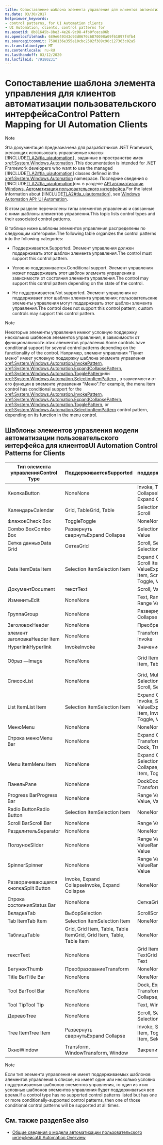 ```yaml
---
title: Сопоставление шаблона элемента управления для клиентов автоматизации пользовательского интерфейса
ms.date: 03/30/2017
helpviewer_keywords:
- control patterns, for UI Automation clients
- UI Automation, clients, control patterns for
ms.assetid: 8b81645b-8be3-4e26-9c98-4fb0fceca06b
ms.openlocfilehash: 689e649343c93d0670c6870098a09f61097f4fb4
ms.sourcegitcommit: 7588136e355e10cbc2582f389c90c127363c02a5
ms.translationtype: MT
ms.contentlocale: ru-RU
ms.lasthandoff: 03/12/2020
ms.locfileid: "79180231"
---
```

# <a name="control-pattern-mapping-for-ui-automation-clients"></a><span data-ttu-id="226a1-102">Сопоставление шаблона элемента управления для клиентов автоматизации пользовательского интерфейса</span><span class="sxs-lookup"><span data-stu-id="226a1-102">Control Pattern Mapping for UI Automation Clients</span></span>
> [!NOTE]
> <span data-ttu-id="226a1-103">Эта документация предназначена для разработчиков .NET Framework, желающих использовать управляемые классы [!INCLUDE[TLA2#tla_uiautomation](../../../includes/tla2sharptla-uiautomation-md.md)] , заданные в пространстве имен <xref:System.Windows.Automation> .</span><span class="sxs-lookup"><span data-stu-id="226a1-103">This documentation is intended for .NET Framework developers who want to use the managed [!INCLUDE[TLA2#tla_uiautomation](../../../includes/tla2sharptla-uiautomation-md.md)] classes defined in the <xref:System.Windows.Automation> namespace.</span></span> <span data-ttu-id="226a1-104">Последние сведения о [!INCLUDE[TLA2#tla_uiautomation](../../../includes/tla2sharptla-uiautomation-md.md)]см. в разделе [API автоматизации Windows. Автоматизация пользовательского интерфейса](/windows/win32/winauto/entry-uiauto-win32).</span><span class="sxs-lookup"><span data-stu-id="226a1-104">For the latest information about [!INCLUDE[TLA2#tla_uiautomation](../../../includes/tla2sharptla-uiautomation-md.md)], see [Windows Automation API: UI Automation](/windows/win32/winauto/entry-uiauto-win32).</span></span>  
  
 <span data-ttu-id="226a1-105">В этом разделе перечислены типы элементов управления и связанные с ними шаблоны элементов управления.</span><span class="sxs-lookup"><span data-stu-id="226a1-105">This topic lists control types and their associated control patterns.</span></span>  
  
 <span data-ttu-id="226a1-106">В таблице ниже шаблоны элементов управления распределены по следующим категориям.</span><span class="sxs-lookup"><span data-stu-id="226a1-106">The following table organizes the control patterns into the following categories:</span></span>  
  
- <span data-ttu-id="226a1-107">Поддерживается.</span><span class="sxs-lookup"><span data-stu-id="226a1-107">Supported.</span></span> <span data-ttu-id="226a1-108">Элемент управления должен поддерживать этот шаблон элемента управления.</span><span class="sxs-lookup"><span data-stu-id="226a1-108">The control must support this control pattern.</span></span>  
  
- <span data-ttu-id="226a1-109">Условно поддерживается.</span><span class="sxs-lookup"><span data-stu-id="226a1-109">Conditional support.</span></span> <span data-ttu-id="226a1-110">Элемент управления может поддерживать этот шаблон элемента управления в зависимости от состояния элемента управления.</span><span class="sxs-lookup"><span data-stu-id="226a1-110">The control may support this control pattern depending on the state of the control.</span></span>  
  
- <span data-ttu-id="226a1-111">Не поддерживается.</span><span class="sxs-lookup"><span data-stu-id="226a1-111">Not supported.</span></span> <span data-ttu-id="226a1-112">Элемент управления не поддерживает этот шаблон элемента управления; пользовательские элементы управления могут поддерживать этот шаблон элемента управления.</span><span class="sxs-lookup"><span data-stu-id="226a1-112">The control does not support this control pattern; custom controls may support this control pattern.</span></span>  
  
> [!NOTE]
> <span data-ttu-id="226a1-113">Некоторые элементы управления имеют условную поддержку нескольких шаблонов элементов управления, в зависимости от функциональности этих элементов управления.</span><span class="sxs-lookup"><span data-stu-id="226a1-113">Some controls have conditional support for several control patterns depending on the functionality of the control.</span></span> <span data-ttu-id="226a1-114">Например, элемент управления "Пункт меню" имеет условную поддержку шаблона элемента управления <xref:System.Windows.Automation.InvokePattern>, <xref:System.Windows.Automation.ExpandCollapsePattern>, <xref:System.Windows.Automation.TogglePattern>или <xref:System.Windows.Automation.SelectionItemPattern> , в зависимости от его функции в элементе управления "Меню".</span><span class="sxs-lookup"><span data-stu-id="226a1-114">For example, the menu item control has conditional support for the <xref:System.Windows.Automation.InvokePattern>, <xref:System.Windows.Automation.ExpandCollapsePattern>, <xref:System.Windows.Automation.TogglePattern>, or <xref:System.Windows.Automation.SelectionItemPattern> control pattern, depending on its function in the menu control.</span></span>  
  
<a name="control_mapping_clients"></a>
## <a name="ui-automation-control-patterns-for-clients"></a><span data-ttu-id="226a1-115">Шаблоны элементов управления модели автоматизации пользовательского интерфейса для клиентов</span><span class="sxs-lookup"><span data-stu-id="226a1-115">UI Automation Control Patterns for Clients</span></span>  
  
|<span data-ttu-id="226a1-116">Тип элемента управления</span><span class="sxs-lookup"><span data-stu-id="226a1-116">Control Type</span></span>|<span data-ttu-id="226a1-117">Поддерживается</span><span class="sxs-lookup"><span data-stu-id="226a1-117">Supported</span></span>|<span data-ttu-id="226a1-118">Условно поддерживается</span><span class="sxs-lookup"><span data-stu-id="226a1-118">Conditional Support</span></span>|<span data-ttu-id="226a1-119">Не поддерживается</span><span class="sxs-lookup"><span data-stu-id="226a1-119">Not Supported</span></span>|  
|------------------|---------------|-------------------------|-------------------|  
|<span data-ttu-id="226a1-120">Кнопка</span><span class="sxs-lookup"><span data-stu-id="226a1-120">Button</span></span>|<span data-ttu-id="226a1-121">None</span><span class="sxs-lookup"><span data-stu-id="226a1-121">None</span></span>|<span data-ttu-id="226a1-122">Invoke, Toggle, Expand Collapse</span><span class="sxs-lookup"><span data-stu-id="226a1-122">Invoke, Toggle, Expand Collapse</span></span>|<span data-ttu-id="226a1-123">None</span><span class="sxs-lookup"><span data-stu-id="226a1-123">None</span></span>|  
|<span data-ttu-id="226a1-124">Календарь</span><span class="sxs-lookup"><span data-stu-id="226a1-124">Calendar</span></span>|<span data-ttu-id="226a1-125">Grid, Table</span><span class="sxs-lookup"><span data-stu-id="226a1-125">Grid, Table</span></span>|<span data-ttu-id="226a1-126">Selection, Scroll</span><span class="sxs-lookup"><span data-stu-id="226a1-126">Selection, Scroll</span></span>|<span data-ttu-id="226a1-127">Значение</span><span class="sxs-lookup"><span data-stu-id="226a1-127">Value</span></span>|  
|<span data-ttu-id="226a1-128">Флажок</span><span class="sxs-lookup"><span data-stu-id="226a1-128">Check Box</span></span>|<span data-ttu-id="226a1-129">Toggle</span><span class="sxs-lookup"><span data-stu-id="226a1-129">Toggle</span></span>|<span data-ttu-id="226a1-130">None</span><span class="sxs-lookup"><span data-stu-id="226a1-130">None</span></span>|<span data-ttu-id="226a1-131">None</span><span class="sxs-lookup"><span data-stu-id="226a1-131">None</span></span>|  
|<span data-ttu-id="226a1-132">Combo Box</span><span class="sxs-lookup"><span data-stu-id="226a1-132">Combo Box</span></span>|<span data-ttu-id="226a1-133">Развернуть свернуть</span><span class="sxs-lookup"><span data-stu-id="226a1-133">Expand Collapse</span></span>|<span data-ttu-id="226a1-134">Selection, Value</span><span class="sxs-lookup"><span data-stu-id="226a1-134">Selection, Value</span></span>|<span data-ttu-id="226a1-135">Scroll</span><span class="sxs-lookup"><span data-stu-id="226a1-135">Scroll</span></span>|  
|<span data-ttu-id="226a1-136">Сетка данных</span><span class="sxs-lookup"><span data-stu-id="226a1-136">Data Grid</span></span>|<span data-ttu-id="226a1-137">Сетка</span><span class="sxs-lookup"><span data-stu-id="226a1-137">Grid</span></span>|<span data-ttu-id="226a1-138">Scroll, Selection, Table</span><span class="sxs-lookup"><span data-stu-id="226a1-138">Scroll, Selection, Table</span></span>|<span data-ttu-id="226a1-139">None</span><span class="sxs-lookup"><span data-stu-id="226a1-139">None</span></span>|  
|<span data-ttu-id="226a1-140">Data Item</span><span class="sxs-lookup"><span data-stu-id="226a1-140">Data Item</span></span>|<span data-ttu-id="226a1-141">Selection Item</span><span class="sxs-lookup"><span data-stu-id="226a1-141">Selection Item</span></span>|<span data-ttu-id="226a1-142">Expand Collapse, Grid Item, Scroll Item, Table, Toggle, Value</span><span class="sxs-lookup"><span data-stu-id="226a1-142">Expand Collapse, Grid Item, Scroll Item, Table, Toggle, Value</span></span>|<span data-ttu-id="226a1-143">None</span><span class="sxs-lookup"><span data-stu-id="226a1-143">None</span></span>|  
|<span data-ttu-id="226a1-144">Документ</span><span class="sxs-lookup"><span data-stu-id="226a1-144">Document</span></span>|<span data-ttu-id="226a1-145">текст</span><span class="sxs-lookup"><span data-stu-id="226a1-145">Text</span></span>|<span data-ttu-id="226a1-146">Scroll, Value</span><span class="sxs-lookup"><span data-stu-id="226a1-146">Scroll, Value</span></span>|<span data-ttu-id="226a1-147">None</span><span class="sxs-lookup"><span data-stu-id="226a1-147">None</span></span>|  
|<span data-ttu-id="226a1-148">Изменить</span><span class="sxs-lookup"><span data-stu-id="226a1-148">Edit</span></span>|<span data-ttu-id="226a1-149">None</span><span class="sxs-lookup"><span data-stu-id="226a1-149">None</span></span>|<span data-ttu-id="226a1-150">Text, Range Value, Value</span><span class="sxs-lookup"><span data-stu-id="226a1-150">Text, Range Value, Value</span></span>|<span data-ttu-id="226a1-151">None</span><span class="sxs-lookup"><span data-stu-id="226a1-151">None</span></span>|  
|<span data-ttu-id="226a1-152">Группа</span><span class="sxs-lookup"><span data-stu-id="226a1-152">Group</span></span>|<span data-ttu-id="226a1-153">None</span><span class="sxs-lookup"><span data-stu-id="226a1-153">None</span></span>|<span data-ttu-id="226a1-154">Развернуть свернуть</span><span class="sxs-lookup"><span data-stu-id="226a1-154">Expand Collapse</span></span>|<span data-ttu-id="226a1-155">None</span><span class="sxs-lookup"><span data-stu-id="226a1-155">None</span></span>|  
|<span data-ttu-id="226a1-156">Заголовок</span><span class="sxs-lookup"><span data-stu-id="226a1-156">Header</span></span>|<span data-ttu-id="226a1-157">None</span><span class="sxs-lookup"><span data-stu-id="226a1-157">None</span></span>|<span data-ttu-id="226a1-158">Преобразование</span><span class="sxs-lookup"><span data-stu-id="226a1-158">Transform</span></span>|<span data-ttu-id="226a1-159">None</span><span class="sxs-lookup"><span data-stu-id="226a1-159">None</span></span>|  
|<span data-ttu-id="226a1-160">элемент заголовка</span><span class="sxs-lookup"><span data-stu-id="226a1-160">Header Item</span></span>|<span data-ttu-id="226a1-161">None</span><span class="sxs-lookup"><span data-stu-id="226a1-161">None</span></span>|<span data-ttu-id="226a1-162">Transform, Invoke</span><span class="sxs-lookup"><span data-stu-id="226a1-162">Transform, Invoke</span></span>|<span data-ttu-id="226a1-163">None</span><span class="sxs-lookup"><span data-stu-id="226a1-163">None</span></span>|  
|<span data-ttu-id="226a1-164">Hyperlink</span><span class="sxs-lookup"><span data-stu-id="226a1-164">Hyperlink</span></span>|<span data-ttu-id="226a1-165">Invoke</span><span class="sxs-lookup"><span data-stu-id="226a1-165">Invoke</span></span>|<span data-ttu-id="226a1-166">Значение</span><span class="sxs-lookup"><span data-stu-id="226a1-166">Value</span></span>|<span data-ttu-id="226a1-167">None</span><span class="sxs-lookup"><span data-stu-id="226a1-167">None</span></span>|  
|<span data-ttu-id="226a1-168">Образ —</span><span class="sxs-lookup"><span data-stu-id="226a1-168">Image</span></span>|<span data-ttu-id="226a1-169">None</span><span class="sxs-lookup"><span data-stu-id="226a1-169">None</span></span>|<span data-ttu-id="226a1-170">Grid Item, Table Item</span><span class="sxs-lookup"><span data-stu-id="226a1-170">Grid Item, Table Item</span></span>|<span data-ttu-id="226a1-171">Invoke, Selection Item</span><span class="sxs-lookup"><span data-stu-id="226a1-171">Invoke, Selection Item</span></span>|  
|<span data-ttu-id="226a1-172">Список</span><span class="sxs-lookup"><span data-stu-id="226a1-172">List</span></span>|<span data-ttu-id="226a1-173">None</span><span class="sxs-lookup"><span data-stu-id="226a1-173">None</span></span>|<span data-ttu-id="226a1-174">Grid, Multiple View, Scroll, Selection</span><span class="sxs-lookup"><span data-stu-id="226a1-174">Grid, Multiple View, Scroll, Selection</span></span>|<span data-ttu-id="226a1-175">Таблица</span><span class="sxs-lookup"><span data-stu-id="226a1-175">Table</span></span>|  
|<span data-ttu-id="226a1-176">List Item</span><span class="sxs-lookup"><span data-stu-id="226a1-176">List Item</span></span>|<span data-ttu-id="226a1-177">Selection Item</span><span class="sxs-lookup"><span data-stu-id="226a1-177">Selection Item</span></span>|<span data-ttu-id="226a1-178">Expand Collapse, Grid Item, Invoke, Scroll Item, Toggle, Value</span><span class="sxs-lookup"><span data-stu-id="226a1-178">Expand Collapse, Grid Item, Invoke, Scroll Item, Toggle, Value</span></span>|<span data-ttu-id="226a1-179">None</span><span class="sxs-lookup"><span data-stu-id="226a1-179">None</span></span>|  
|<span data-ttu-id="226a1-180">Меню</span><span class="sxs-lookup"><span data-stu-id="226a1-180">Menu</span></span>|<span data-ttu-id="226a1-181">None</span><span class="sxs-lookup"><span data-stu-id="226a1-181">None</span></span>|<span data-ttu-id="226a1-182">None</span><span class="sxs-lookup"><span data-stu-id="226a1-182">None</span></span>|<span data-ttu-id="226a1-183">None</span><span class="sxs-lookup"><span data-stu-id="226a1-183">None</span></span>|  
|<span data-ttu-id="226a1-184">Строка меню</span><span class="sxs-lookup"><span data-stu-id="226a1-184">Menu Bar</span></span>|<span data-ttu-id="226a1-185">None</span><span class="sxs-lookup"><span data-stu-id="226a1-185">None</span></span>|<span data-ttu-id="226a1-186">Expand Collapse, Dock, Transform</span><span class="sxs-lookup"><span data-stu-id="226a1-186">Expand Collapse, Dock, Transform</span></span>|<span data-ttu-id="226a1-187">None</span><span class="sxs-lookup"><span data-stu-id="226a1-187">None</span></span>|  
|<span data-ttu-id="226a1-188">Menu Item</span><span class="sxs-lookup"><span data-stu-id="226a1-188">Menu Item</span></span>|<span data-ttu-id="226a1-189">None</span><span class="sxs-lookup"><span data-stu-id="226a1-189">None</span></span>|<span data-ttu-id="226a1-190">Expand Collapse, Invoke, Selection Item, Toggle</span><span class="sxs-lookup"><span data-stu-id="226a1-190">Expand Collapse, Invoke, Selection Item, Toggle</span></span>|<span data-ttu-id="226a1-191">None</span><span class="sxs-lookup"><span data-stu-id="226a1-191">None</span></span>|  
|<span data-ttu-id="226a1-192">Панель</span><span class="sxs-lookup"><span data-stu-id="226a1-192">Pane</span></span>|<span data-ttu-id="226a1-193">None</span><span class="sxs-lookup"><span data-stu-id="226a1-193">None</span></span>|<span data-ttu-id="226a1-194">Dock</span><span class="sxs-lookup"><span data-stu-id="226a1-194">Dock.</span></span> <span data-ttu-id="226a1-195">Scroll, Transform</span><span class="sxs-lookup"><span data-stu-id="226a1-195">Scroll, Transform</span></span>|<span data-ttu-id="226a1-196">Окно</span><span class="sxs-lookup"><span data-stu-id="226a1-196">Window</span></span>|  
|<span data-ttu-id="226a1-197">Progress Bar</span><span class="sxs-lookup"><span data-stu-id="226a1-197">Progress Bar</span></span>|<span data-ttu-id="226a1-198">None</span><span class="sxs-lookup"><span data-stu-id="226a1-198">None</span></span>|<span data-ttu-id="226a1-199">Range Value, Value</span><span class="sxs-lookup"><span data-stu-id="226a1-199">Range Value, Value</span></span>|<span data-ttu-id="226a1-200">None</span><span class="sxs-lookup"><span data-stu-id="226a1-200">None</span></span>|  
|<span data-ttu-id="226a1-201">Radio Button</span><span class="sxs-lookup"><span data-stu-id="226a1-201">Radio Button</span></span>|<span data-ttu-id="226a1-202">Selection Item</span><span class="sxs-lookup"><span data-stu-id="226a1-202">Selection Item</span></span>|<span data-ttu-id="226a1-203">None</span><span class="sxs-lookup"><span data-stu-id="226a1-203">None</span></span>|<span data-ttu-id="226a1-204">Toggle</span><span class="sxs-lookup"><span data-stu-id="226a1-204">Toggle</span></span>|  
|<span data-ttu-id="226a1-205">Scroll Bar</span><span class="sxs-lookup"><span data-stu-id="226a1-205">Scroll Bar</span></span>|<span data-ttu-id="226a1-206">None</span><span class="sxs-lookup"><span data-stu-id="226a1-206">None</span></span>|<span data-ttu-id="226a1-207">Range Value</span><span class="sxs-lookup"><span data-stu-id="226a1-207">Range Value</span></span>|<span data-ttu-id="226a1-208">Scroll</span><span class="sxs-lookup"><span data-stu-id="226a1-208">Scroll</span></span>|  
|<span data-ttu-id="226a1-209">Разделитель</span><span class="sxs-lookup"><span data-stu-id="226a1-209">Separator</span></span>|<span data-ttu-id="226a1-210">None</span><span class="sxs-lookup"><span data-stu-id="226a1-210">None</span></span>|<span data-ttu-id="226a1-211">None</span><span class="sxs-lookup"><span data-stu-id="226a1-211">None</span></span>|<span data-ttu-id="226a1-212">None</span><span class="sxs-lookup"><span data-stu-id="226a1-212">None</span></span>|  
|<span data-ttu-id="226a1-213">Ползунок</span><span class="sxs-lookup"><span data-stu-id="226a1-213">Slider</span></span>|<span data-ttu-id="226a1-214">None</span><span class="sxs-lookup"><span data-stu-id="226a1-214">None</span></span>|<span data-ttu-id="226a1-215">Range Value, Selection, Value</span><span class="sxs-lookup"><span data-stu-id="226a1-215">Range Value, Selection, Value</span></span>|<span data-ttu-id="226a1-216">None</span><span class="sxs-lookup"><span data-stu-id="226a1-216">None</span></span>|  
|<span data-ttu-id="226a1-217">Spinner</span><span class="sxs-lookup"><span data-stu-id="226a1-217">Spinner</span></span>|<span data-ttu-id="226a1-218">None</span><span class="sxs-lookup"><span data-stu-id="226a1-218">None</span></span>|<span data-ttu-id="226a1-219">Range Value, Selection, Value</span><span class="sxs-lookup"><span data-stu-id="226a1-219">Range Value, Selection, Value</span></span>|<span data-ttu-id="226a1-220">None</span><span class="sxs-lookup"><span data-stu-id="226a1-220">None</span></span>|  
|<span data-ttu-id="226a1-221">Разворачивающаяся кнопка</span><span class="sxs-lookup"><span data-stu-id="226a1-221">Split Button</span></span>|<span data-ttu-id="226a1-222">Invoke, Expand Collapse</span><span class="sxs-lookup"><span data-stu-id="226a1-222">Invoke, Expand Collapse</span></span>|<span data-ttu-id="226a1-223">None</span><span class="sxs-lookup"><span data-stu-id="226a1-223">None</span></span>|<span data-ttu-id="226a1-224">None</span><span class="sxs-lookup"><span data-stu-id="226a1-224">None</span></span>|  
|<span data-ttu-id="226a1-225">Строка состояния</span><span class="sxs-lookup"><span data-stu-id="226a1-225">Status Bar</span></span>|<span data-ttu-id="226a1-226">None</span><span class="sxs-lookup"><span data-stu-id="226a1-226">None</span></span>|<span data-ttu-id="226a1-227">Сетка</span><span class="sxs-lookup"><span data-stu-id="226a1-227">Grid</span></span>|<span data-ttu-id="226a1-228">None</span><span class="sxs-lookup"><span data-stu-id="226a1-228">None</span></span>|  
|<span data-ttu-id="226a1-229">Вкладка</span><span class="sxs-lookup"><span data-stu-id="226a1-229">Tab</span></span>|<span data-ttu-id="226a1-230">Выбор</span><span class="sxs-lookup"><span data-stu-id="226a1-230">Selection</span></span>|<span data-ttu-id="226a1-231">Scroll</span><span class="sxs-lookup"><span data-stu-id="226a1-231">Scroll</span></span>|<span data-ttu-id="226a1-232">None</span><span class="sxs-lookup"><span data-stu-id="226a1-232">None</span></span>|  
|<span data-ttu-id="226a1-233">Tab Item</span><span class="sxs-lookup"><span data-stu-id="226a1-233">Tab Item</span></span>|<span data-ttu-id="226a1-234">Selection Item</span><span class="sxs-lookup"><span data-stu-id="226a1-234">Selection Item</span></span>|<span data-ttu-id="226a1-235">None</span><span class="sxs-lookup"><span data-stu-id="226a1-235">None</span></span>|<span data-ttu-id="226a1-236">Invoke</span><span class="sxs-lookup"><span data-stu-id="226a1-236">Invoke</span></span>|  
|<span data-ttu-id="226a1-237">Таблица</span><span class="sxs-lookup"><span data-stu-id="226a1-237">Table</span></span>|<span data-ttu-id="226a1-238">Grid, Grid Item, Table, Table Item</span><span class="sxs-lookup"><span data-stu-id="226a1-238">Grid, Grid Item, Table, Table Item</span></span>|<span data-ttu-id="226a1-239">None</span><span class="sxs-lookup"><span data-stu-id="226a1-239">None</span></span>|<span data-ttu-id="226a1-240">None</span><span class="sxs-lookup"><span data-stu-id="226a1-240">None</span></span>|  
|<span data-ttu-id="226a1-241">текст</span><span class="sxs-lookup"><span data-stu-id="226a1-241">Text</span></span>|<span data-ttu-id="226a1-242">None</span><span class="sxs-lookup"><span data-stu-id="226a1-242">None</span></span>|<span data-ttu-id="226a1-243">Grid Item, Table Item, Text</span><span class="sxs-lookup"><span data-stu-id="226a1-243">Grid Item, Table Item, Text</span></span>|<span data-ttu-id="226a1-244">Значение</span><span class="sxs-lookup"><span data-stu-id="226a1-244">Value</span></span>|  
|<span data-ttu-id="226a1-245">Бегунок</span><span class="sxs-lookup"><span data-stu-id="226a1-245">Thumb</span></span>|<span data-ttu-id="226a1-246">Преобразование</span><span class="sxs-lookup"><span data-stu-id="226a1-246">Transform</span></span>|<span data-ttu-id="226a1-247">None</span><span class="sxs-lookup"><span data-stu-id="226a1-247">None</span></span>|<span data-ttu-id="226a1-248">None</span><span class="sxs-lookup"><span data-stu-id="226a1-248">None</span></span>|  
|<span data-ttu-id="226a1-249">Title Bar</span><span class="sxs-lookup"><span data-stu-id="226a1-249">Title Bar</span></span>|<span data-ttu-id="226a1-250">None</span><span class="sxs-lookup"><span data-stu-id="226a1-250">None</span></span>|<span data-ttu-id="226a1-251">None</span><span class="sxs-lookup"><span data-stu-id="226a1-251">None</span></span>|<span data-ttu-id="226a1-252">None</span><span class="sxs-lookup"><span data-stu-id="226a1-252">None</span></span>|  
|<span data-ttu-id="226a1-253">Tool Bar</span><span class="sxs-lookup"><span data-stu-id="226a1-253">Tool Bar</span></span>|<span data-ttu-id="226a1-254">None</span><span class="sxs-lookup"><span data-stu-id="226a1-254">None</span></span>|<span data-ttu-id="226a1-255">Dock, Expand Collapse, Transform</span><span class="sxs-lookup"><span data-stu-id="226a1-255">Dock, Expand Collapse, Transform</span></span>|<span data-ttu-id="226a1-256">None</span><span class="sxs-lookup"><span data-stu-id="226a1-256">None</span></span>|  
|<span data-ttu-id="226a1-257">Tool Tip</span><span class="sxs-lookup"><span data-stu-id="226a1-257">Tool Tip</span></span>|<span data-ttu-id="226a1-258">None</span><span class="sxs-lookup"><span data-stu-id="226a1-258">None</span></span>|<span data-ttu-id="226a1-259">Text, Window</span><span class="sxs-lookup"><span data-stu-id="226a1-259">Text, Window</span></span>|<span data-ttu-id="226a1-260">None</span><span class="sxs-lookup"><span data-stu-id="226a1-260">None</span></span>|  
|<span data-ttu-id="226a1-261">Дерево</span><span class="sxs-lookup"><span data-stu-id="226a1-261">Tree</span></span>|<span data-ttu-id="226a1-262">None</span><span class="sxs-lookup"><span data-stu-id="226a1-262">None</span></span>|<span data-ttu-id="226a1-263">Scroll, Selection</span><span class="sxs-lookup"><span data-stu-id="226a1-263">Scroll, Selection</span></span>|<span data-ttu-id="226a1-264">None</span><span class="sxs-lookup"><span data-stu-id="226a1-264">None</span></span>|  
|<span data-ttu-id="226a1-265">Tree Item</span><span class="sxs-lookup"><span data-stu-id="226a1-265">Tree Item</span></span>|<span data-ttu-id="226a1-266">Развернуть свернуть</span><span class="sxs-lookup"><span data-stu-id="226a1-266">Expand Collapse</span></span>|<span data-ttu-id="226a1-267">Invoke, Scroll Item, Selection Item, Toggle</span><span class="sxs-lookup"><span data-stu-id="226a1-267">Invoke, Scroll Item, Selection Item, Toggle</span></span>|<span data-ttu-id="226a1-268">None</span><span class="sxs-lookup"><span data-stu-id="226a1-268">None</span></span>|  
|<span data-ttu-id="226a1-269">Окно</span><span class="sxs-lookup"><span data-stu-id="226a1-269">Window</span></span>|<span data-ttu-id="226a1-270">Transform, Window</span><span class="sxs-lookup"><span data-stu-id="226a1-270">Transform, Window</span></span>|<span data-ttu-id="226a1-271">Закрепить</span><span class="sxs-lookup"><span data-stu-id="226a1-271">Dock</span></span>|<span data-ttu-id="226a1-272">None</span><span class="sxs-lookup"><span data-stu-id="226a1-272">None</span></span>|  
  
> [!NOTE]
> <span data-ttu-id="226a1-273">Если тип элемента управления не имеет поддерживаемых шаблонов элементов управления в списке, но имеет один или несколько условно поддерживаемых шаблонов элементов управления, то один из этих условных шаблонов элементов управления будет поддерживаться все время.</span><span class="sxs-lookup"><span data-stu-id="226a1-273">If a control type has no supported control patterns listed but has one or more conditionally-supported control patterns, then one of those conditional control patterns will be supported at all times.</span></span>  
  
## <a name="see-also"></a><span data-ttu-id="226a1-274">См. также раздел</span><span class="sxs-lookup"><span data-stu-id="226a1-274">See also</span></span>

- [<span data-ttu-id="226a1-275">Общие сведения о модели автоматизации пользовательского интерфейса</span><span class="sxs-lookup"><span data-stu-id="226a1-275">UI Automation Overview</span></span>](ui-automation-overview.md)
